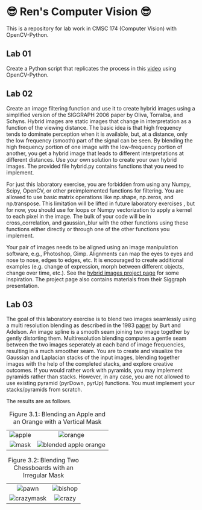 # 😎 Ren's Computer Vision 😎

This is a repository for lab work in CMSC 174 (Computer Vision) with OpenCV-Python.

##  Lab 01

Create a Python script that replicates the process in this [video](https://fb.watch/pWLNqOIQPE/) using OpenCV-Python.

##  Lab 02

Create an image filtering function and use it to create hybrid images using a simplified version of the SIGGRAPH 2006 paper by Oliva, Torralba, and Schyns. Hybrid images are static images that change in interpretation as a function of the viewing distance. The basic idea is that high frequency tends to dominate perception when it is available, but, at a distance, only the low frequency (smooth) part of the signal can be seen. By blending the high frequency portion of one image with the low-frequency portion of another, you get a hybrid image that leads to different interpretations at different distances. Use your own solution to create your own hybrid images. The provided file hybrid.py contains functions that you need to implement.

For just this laboratory exercise, you are forbidden from using any Numpy, Scipy, OpenCV, or other preimplemented functions for filtering. You are allowed to use basic matrix operations like np.shape, np.zeros, and np.transpose. This limitation will be lifted in future laboratory exercises , but for now, you should use for loops or Numpy vectorization to apply a kernel to each pixel in the image. The bulk of your code will be in cross_correlation, and gaussian_blur with the other functions using these functions either directly or through one of the other functions you implement.

Your pair of images needs to be aligned using an image manipulation software, e.g., Photoshop, Gimp.  Alignments can map the eyes to eyes and nose to nose, edges to edges, etc. It is encouraged to create additional examples (e.g. change of expression, morph between different objects, change over time, etc.). See the [hybrid images project page](http://olivalab.mit.edu/hybrid_gallery/gallery.html) for some inspiration. The project page also contains materials from their Siggraph presentation.

##  Lab 03

The goal of this laboratory exercise is to blend two images seamlessly using a multi resolution blending as described in the 1983 [paper](https://persci.mit.edu/pub_pdfs/spline83.pdf) by Burt and Adelson. An image spline is a smooth seam joining two image together by gently distorting them. Multiresolution blending computes a gentle seam between the two images seperately at each band of image frequencies, resulting in a much smoother seam. You are to create and visualize the Gaussian and Laplacian stacks of the input images, blending together images with the help of the completed stacks, and explore creative outcomes. If you would rather work with pyramids, you may implement pyramids rather than stacks. However, in any case, you are not allowed to use existing pyramid (pyrDown, pyrUp) functions. You must implement your stacks/pyramids from scratch.

The results are as follows.

<table>
  <tr>
    <td align="center"><img src="https://github.com/WhiteLicorice/Ren-s-Computer-Vision/assets/96515086/81cb1413-c3d0-4bed-a5fd-3dbb56db40dc" alt="apple"></td>
    <td align="center"><img src="https://github.com/WhiteLicorice/Ren-s-Computer-Vision/assets/96515086/99daf091-a219-4f17-b9f2-b6f4227f004e" alt="orange"></td>
  </tr>
  <tr>
    <td align="center"><img src="https://github.com/WhiteLicorice/Ren-s-Computer-Vision/assets/96515086/b77c6dd2-6c22-425d-a52b-016d5db6262b" alt="mask"></td>
    <td align="center"><img src="https://github.com/WhiteLicorice/Ren-s-Computer-Vision/assets/96515086/d743f361-1d4f-4f3c-b898-675209071bf7" alt="blended apple orange"></td>
  </tr>
  <caption>Figure 3.1: Blending an Apple and an Orange with a Vertical Mask</caption>
</table>

<table>
  <tr>
    <td align="center"><img src="https://github.com/WhiteLicorice/Ren-s-Computer-Vision/assets/96515086/5324e65a-a370-4998-80e4-bbfd7e5b98e1" alt="pawn"></td>
    <td align="center"><img src="https://github.com/WhiteLicorice/Ren-s-Computer-Vision/assets/96515086/3b7405b6-b492-46ad-b0c4-875adcec6ed2" alt="bishop"></td>
  </tr>
  <tr>
    <td align="center"><img src="https://github.com/WhiteLicorice/Ren-s-Computer-Vision/assets/96515086/1339c0ed-5456-4b3c-a846-d62ac6461588" alt="crazymask"></td>
    <td align="center"><img src="https://github.com/WhiteLicorice/Ren-s-Computer-Vision/assets/96515086/9be1250d-102c-4fd8-84e1-28e41b94e3ec" alt="crazy"></td>
  </tr>
  <caption>Figure 3.2: Blending Two Chessboards with an Irregular Mask</caption>
</table>
